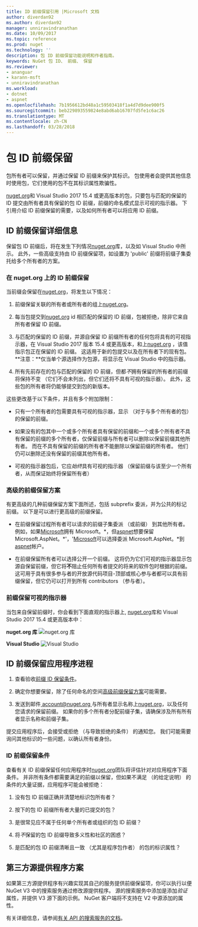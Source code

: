 ```yaml
---
title: ID 前缀保留引用 |Microsoft 文档
author: diverdan92
ms.author: diverdan92
manager: unniravindranathan
ms.date: 10/09/2017
ms.topic: reference
ms.prod: nuget
ms.technology: ''
description: 包 ID 前缀保留功能说明和作者指南。
keywords: NuGet 包 ID、 前缀、 保留
ms.reviewer:
- ananguar
- karann-msft
- unniravindranathan
ms.workload:
- dotnet
- aspnet
ms.openlocfilehash: 7b1956612bd48a1c59503418f1a4d7d9dee900f5
ms.sourcegitcommit: beb229893559824e8abd6ab16707fd5fe1c6ac26
ms.translationtype: MT
ms.contentlocale: zh-CN
ms.lasthandoff: 03/28/2018
---
```

# <a name="package-id-prefix-reservation"></a>包 ID 前缀保留

包所有者可以保留，并通过保留 ID 前缀来保护其标识。 包使用者会提供其他信息时使用包，它们使用的包不在其标识属性欺骗性。 

[nuget.org](https://www.nuget.org/)和 Visual Studio 2017 15.4 或更高版本的包，只要包与匹配的保留的 ID 提交由所有者具有保留的包 ID 前缀，前缀的命名模式显示可视的指示器。 下引用介绍 ID 前缀保留的需要，以及如何所有者可以将应用 ID 前缀。

## <a name="id-prefix-reservation-details"></a>ID 前缀保留详细信息

保留包 ID 前缀后，将在发生下列情况[nuget.org](https://www.nuget.org/)库，以及如 Visual Studio 中所示。 此外，一些高级支持由 ID 前缀保留项，如设置为 'public' 前缀将前缀子集委托给多个所有者的方案。

### <a name="id-prefix-reservation-on-nugetorg"></a>在 nuget.org 上的 ID 前缀保留

当前缀会保留在[nuget.org](https://www.nuget.org/)，将发生以下情况：

1. 前缀保留关联的所有者或所有者的组上[nuget.org](https://www.nuget.org/)。

1. 每当包提交到[nuget.org](https://www.nuget.org/) id 相匹配的保留的 ID 前缀，包被拒绝，除非它来自所有者保留 ID 前缀。

1. 与匹配的保留的 ID 前缀，并源自保留 ID 前缀所有者的任何包将具有的可视指示器，在 Visual Studio 2017 版本 15.4 或更高版本，和上[nuget.org](https://www.nuget.org/) ，该值指示包正在保留的 ID 前缀。 这适用于新的包提交以及在所有者下的现有包。 **注意：**仅当单个源选择作为包源，将显示在 Visual Studio 中的指示器。

1. 所有先前存在的包与匹配的保留的 ID 前缀，但都*不*拥有保留的所有者的前缀将保持不变 （它们不会未列出，但它们还将不具有可视的指示器）。 此外，这些包的所有者将仍能够提交到包的新版本。

这些更改基于以下条件，并且有多个附加限制：

- 只有一个所有者的包需要具有可视的指示器，显示 （对于与多个所有者的包） 的保留的前缀。

- 如果没有的包其中一个或多个所有者具有保留的前缀和一个或多个所有者不具有保留的前缀的多个所有者，仅保留前缀与所有者可以删除以保留前缀其他所有者。 而在不具有保留的前缀的所有者不能删除以保留前缀的所有者。 他们仍可以删除还没有保留的前缀其他所有者。

- 可视的指示器包后，它应*始终*具有可视的指示器 （保留前缀与该至少一个所有者，从而保证始终将保留所有者）

### <a name="advanced-prefix-reservation-scenarios"></a>高级的前缀保留方案

有更高级的几种前缀保留方案下面所述，包括 subprefix 委派，并为公共的标记前缀。 以下是可以进行更高级的前缀保留。 

- 在前缀保留过程所有者可以请求的前缀子集委派 （或前缀） 到其他所有者。 例如，如果[Microsoft](https://www.nuget.org/profiles/microsoft)拥有 Microsoft。\*，但[aspnet](https://www.nuget.org/profiles/aspnet)想要保留 Microsoft.AspNet。\*'，'[Microsoft](https://www.nuget.org/profiles/microsoft)可以选择委派 Microsoft.AspNet。\*到[aspnet](https://www.nuget.org/profiles/aspnet)帐户。

- 在前缀保留所有者可以选择公开一个前缀。 这将仍为它们可视的指示器显示包源自保留前缀，但它将**不**阻止任何所有者提交的将来的软件包时根据的前缀。 这可用于具有很多参与者的开放源代码项目-顶部或核心参与者都可以具有前缀保留，但它仍可以打开到所有 contributors （参与者）。 

### <a name="prefix-reservation-visual-indicator"></a>前缀保留可视的指示器

当包来自保留前缀时，你会看到下面直观的指示器上, [nuget.org](https://www.nuget.org/)库和 Visual Studio 2017 15.4 或更高版本中：

**nuget.org 库**
![nuget.org 库](media/nuget-gallery-reserved-prefix.png)

**Visual Studio**
![Visual Studio](media/visual-studio-reserved-prefix.png)

## <a name="id-prefix-reservation-application-process"></a>ID 前缀保留应用程序进程

1. 查看验收[前缀 ID 保留条件](#id-prefix-reservation-criteria)。

1. 确定你想要保留，除了任何命名的空间[高级前缀保留方案](#advanced-prefix-reservation-scenarios)可能需要。

1. 发送到邮件[ account@nuget.org ](mailto:account@nuget.org)与所有者显示名称上[nuget.org](https://www.nuget.org/)，以及任何您请求的保留前缀。 如果你的多个所有者分配前缀子集，请确保涉及所有所有者显示名称和前缀子集。

提交应用程序后，会接受或拒绝 （与导致拒绝的条件） 的通知您。 我们可能需要询问其他标识的一些问题，以确认所有者身份。

### <a name="id-prefix-reservation-criteria"></a>ID 前缀保留条件

查看有关 ID 前缀保留任何应用程序时[nuget.org](https://www.nuget.org/)团队将评估针对对应用程序下面条件。 并非所有条件都需要满足的前缀以保留，但如果不满足 （的给定说明） 的条件的大量证据，应用程序可能会被拒绝：

1. 没有包 ID 前缀正确并清楚地标识包所有者？

1. 按下的包 ID 前缀所有者大量的已提交的包？

1. 是很常见应不属于任何单个所有者或组织的包 ID 前缀？

1. 将*不*保留的包 ID 前缀导致多义性和社区的困惑？

1. 是匹配的包 ID 前缀清晰且一致 （尤其是程序包作者） 的包的标识属性？

## <a name="third-party-feed-provider-scenarios"></a>第三方源提供程序方案

如果第三方源提供程序有兴趣实现其自己的服务提供前缀保留项，你可以执行以便 NuGet V3 中的搜索服务通过修改源提供程序。 源的搜索服务中添加是添加*验证*属性，并提供 V3 源下面的示例。 NuGet 客户端将不支持在 V2 中源添加的属性。

有关详细信息，请参阅[有关 API 的搜索服务的文档](../api/search-query-service-resource.md)。
